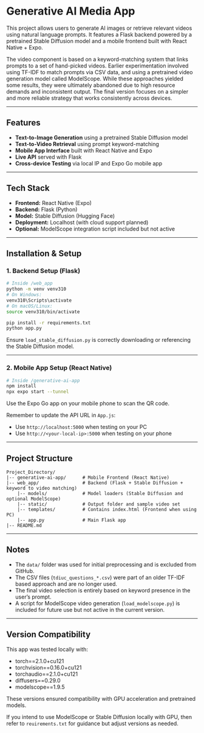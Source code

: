 # Generative AI Media App

This project allows users to generate AI images or retrieve relevant videos using natural language prompts. It features a Flask backend powered by a pretrained Stable Diffusion model and a mobile frontend built with React Native + Expo.

The video component is based on a keyword-matching system that links prompts to a set of hand-picked videos. Earlier experimentation involved using TF-IDF to match prompts via CSV data, and using a pretrained video generation model called ModelScope. While these approaches yielded some results, they were ultimately abandoned due to high resource demands and inconsistent output. The final version focuses on a simpler and more reliable strategy that works consistently across devices.

---

## Features

- **Text-to-Image Generation** using a pretrained Stable Diffusion model
- **Text-to-Video Retrieval** using prompt keyword-matching
- **Mobile App Interface** built with React Native and Expo
- **Live API** served with Flask
- **Cross-device Testing** via local IP and Expo Go mobile app

---

## Tech Stack

- **Frontend:** React Native (Expo)
- **Backend:** Flask (Python)
- **Model:** Stable Diffusion (Hugging Face)
- **Deployment:** Localhost (with cloud support planned)
- **Optional:** ModelScope integration script included but not active

---

## Installation & Setup

### 1. Backend Setup (Flask)

```bash
# Inside /web_app
python -m venv venv310
# On Windows:
venv310\Scripts\activate
# On macOS/Linux:
source venv310/bin/activate

pip install -r requirements.txt
python app.py
```

Ensure `load_stable_diffusion.py` is correctly downloading or referencing the Stable Diffusion model.

---

### 2. Mobile App Setup (React Native)

```bash
# Inside /generative-ai-app
npm install
npx expo start --tunnel
```

Use the Expo Go app on your mobile phone to scan the QR code.

Remember to update the API URL in `App.js`:
- Use `http://localhost:5000` when testing on your PC
- Use `http://<your-local-ip>:5000` when testing on your phone

---

## Project Structure

```
Project_Directory/
|-- generative-ai-app/      # Mobile Frontend (React Native)
|-- web_app/                # Backend (Flask + Stable Diffusion + keyword to video matching)
    |-- models/             # Model loaders (Stable Diffusion and optional ModelScope)
    |-- static/             # Output folder and sample video set
    |-- templates/          # Contains index.html (Frontend when using PC)
    |-- app.py              # Main Flask app
|-- README.md
```

---

## Notes

- The `data/` folder was used for initial preprocessing and is excluded from GitHub.
- The CSV files (`tdiuc_questions_*.csv`) were part of an older TF-IDF based approach and are no longer used.
- The final video selection is entirely based on keyword presence in the user’s prompt.
- A script for ModelScope video generation (`load_modelscope.py`) is included for future use but not active in the current version.

---

## Version Compatibility

This app was tested locally with:

- torch==2.1.0+cu121
- torchvision==0.16.0+cu121
- torchaudio==2.1.0+cu121
- diffusers==0.29.0
- modelscope==1.9.5

These versions ensured compatibility with GPU acceleration and pretrained models.

If you intend to use ModelScope or Stable Diffusion locally with GPU, then refer to `reuirements.txt` for guidance but adjust versions as needed.

